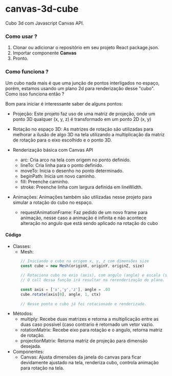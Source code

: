 # canvas-3d-cube
Cubo 3d com Javascript Canvas API.

### Como usar ?
1. Clonar ou adicionar o repositório em seu projeto React package.json.
2. Importar componente **Canvas**
3. Pronto.

### Como funciona ?

Um cubo nada mais é que uma junção de pontos interligados no espaço, porém, estamos usando um plano 2d para renderização desse "cubo". Como isso funciona então ?

Bom para iniciar é interessante saber de alguns pontos:

- Projeção: Este projeto faz uso de uma matriz de projeção, onde um ponto 3D qualquer (x, y, z) é transformado em um ponto 2D (x, y)
- Rotação no espaço 3D: As matrizes de rotação são utilizadas para melhorar a ilusão de algo 3D na tela utilizando a multiplicação da matriz de rotação para o eixo escolhido e o ponto 3D.

- Renderização básica com Canvas API
  - arc: Cria arco na tela com origem no ponto definido.
  - lineTo: Cria linha para o ponto definido.
  - moveTo: Inicia o desenho no ponto determinado.
  - beginPath: Inicia um novo caminho.
  - fill: Preenche caminho.
  - stroke: Preenche linha com largura definida em lineWidth.
- Animações: Animações também são utilizadas nesse projeto para simular a rotação do cubo no espaço.
  - requestAnimationFrame: Faz pedido de um novo frame para animação, nesse caso a animação é infinita e não acontece alteração no angulo que está sendo aplicado na rotação do cubo
  
  
#### Código

- Classes:
  - Mesh:
    ```js
    // Iniciando o cubo na origem x, y, z com dimensões size
    const cube = new Mesh(originX, originY, originZ, size)
      
    // Rotaciona cubo no exio (axis), com angulo (angle) e escala (scale).
    // O call dessa função irá resultar na rerenderização do plano.
   
    const axis = ['x','y','z'], angle = .03
    cube.rotate(axis[0], angle, 1, ctx)
   
    // Nesse ponto o cubo já foi rotacionado e renderizado.
    ```
- Métodos:
  - multiply: Recebe duas matrizes e retorna a multiplicação entre as duas caso possivel (caso contrario é retornado um vetor vazio.
  - rotationMatrix: Recebe eixo para rotação e o angulo, retorna matriz de rotação.
  - projectionMatrix: Retorna matriz de projeção para dimensão desejada.
- Componentes:
  - Canvas: Ajusta dimensões da janela do canvas para ficar devidamente ajustado na tela, renderiza cubo, controla animação para rotação na tela.
